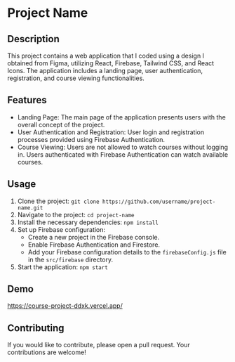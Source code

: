 # Project Name

## Description
This project contains a web application that I coded using a design I obtained from Figma, utilizing React, Firebase, Tailwind CSS, and React Icons. The application includes a landing page, user authentication, registration, and course viewing functionalities.

## Features
- Landing Page: The main page of the application presents users with the overall concept of the project.
- User Authentication and Registration: User login and registration processes provided using Firebase Authentication.
- Course Viewing: Users are not allowed to watch courses without logging in. Users authenticated with Firebase Authentication can watch available courses.

## Usage
1. Clone the project: `git clone https://github.com/username/project-name.git`
2. Navigate to the project: `cd project-name`
3. Install the necessary dependencies: `npm install`
4. Set up Firebase configuration:
   - Create a new project in the Firebase console.
   - Enable Firebase Authentication and Firestore.
   - Add your Firebase configuration details to the `firebaseConfig.js` file in the `src/firebase` directory.
5. Start the application: `npm start`

## Demo
https://course-project-ddxk.vercel.app/
## Contributing
If you would like to contribute, please open a pull request. Your contributions are welcome!

